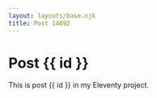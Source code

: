 ```yaml
---
layout: layouts/base.njk
title: Post 14092
---
```


# Post {{ id }}

This is post {{ id }} in my Eleventy project.
